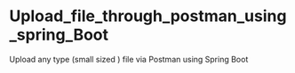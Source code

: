 # Upload_file_through_postman_using_spring_Boot
Upload any type (small sized ) file via Postman using Spring Boot
